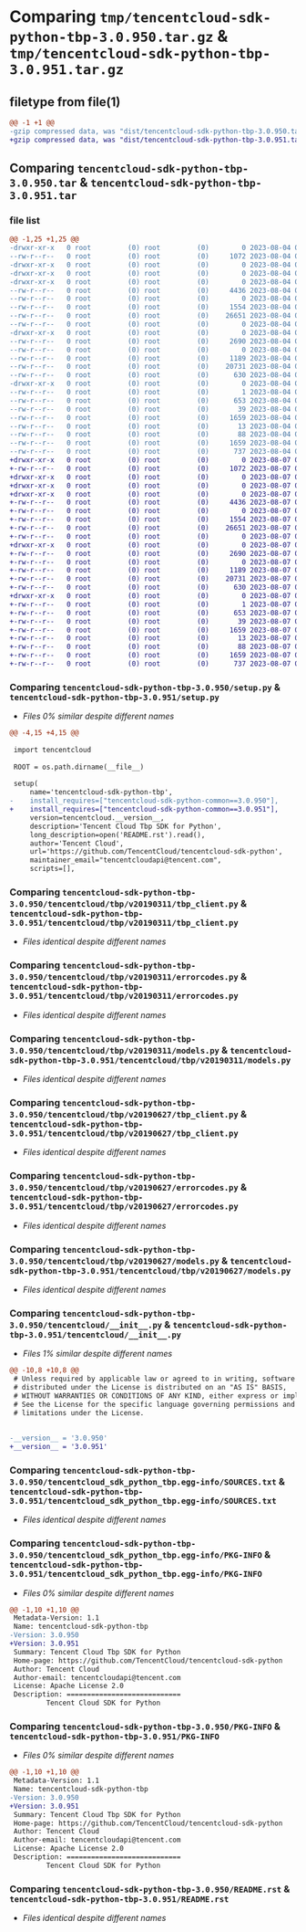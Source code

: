 # Comparing `tmp/tencentcloud-sdk-python-tbp-3.0.950.tar.gz` & `tmp/tencentcloud-sdk-python-tbp-3.0.951.tar.gz`

## filetype from file(1)

```diff
@@ -1 +1 @@
-gzip compressed data, was "dist/tencentcloud-sdk-python-tbp-3.0.950.tar", last modified: Fri Aug  4 00:34:42 2023, max compression
+gzip compressed data, was "dist/tencentcloud-sdk-python-tbp-3.0.951.tar", last modified: Mon Aug  7 00:34:25 2023, max compression
```

## Comparing `tencentcloud-sdk-python-tbp-3.0.950.tar` & `tencentcloud-sdk-python-tbp-3.0.951.tar`

### file list

```diff
@@ -1,25 +1,25 @@
-drwxr-xr-x   0 root         (0) root         (0)        0 2023-08-04 00:34:42.000000 tencentcloud-sdk-python-tbp-3.0.950/
--rw-r--r--   0 root         (0) root         (0)     1072 2023-08-04 00:34:42.000000 tencentcloud-sdk-python-tbp-3.0.950/setup.py
-drwxr-xr-x   0 root         (0) root         (0)        0 2023-08-04 00:34:42.000000 tencentcloud-sdk-python-tbp-3.0.950/tencentcloud/
-drwxr-xr-x   0 root         (0) root         (0)        0 2023-08-04 00:34:42.000000 tencentcloud-sdk-python-tbp-3.0.950/tencentcloud/tbp/
-drwxr-xr-x   0 root         (0) root         (0)        0 2023-08-04 00:34:42.000000 tencentcloud-sdk-python-tbp-3.0.950/tencentcloud/tbp/v20190311/
--rw-r--r--   0 root         (0) root         (0)     4436 2023-08-04 00:34:42.000000 tencentcloud-sdk-python-tbp-3.0.950/tencentcloud/tbp/v20190311/tbp_client.py
--rw-r--r--   0 root         (0) root         (0)        0 2023-08-04 00:34:42.000000 tencentcloud-sdk-python-tbp-3.0.950/tencentcloud/tbp/v20190311/__init__.py
--rw-r--r--   0 root         (0) root         (0)     1554 2023-08-04 00:34:42.000000 tencentcloud-sdk-python-tbp-3.0.950/tencentcloud/tbp/v20190311/errorcodes.py
--rw-r--r--   0 root         (0) root         (0)    26651 2023-08-04 00:34:42.000000 tencentcloud-sdk-python-tbp-3.0.950/tencentcloud/tbp/v20190311/models.py
--rw-r--r--   0 root         (0) root         (0)        0 2023-08-04 00:34:42.000000 tencentcloud-sdk-python-tbp-3.0.950/tencentcloud/tbp/__init__.py
-drwxr-xr-x   0 root         (0) root         (0)        0 2023-08-04 00:34:42.000000 tencentcloud-sdk-python-tbp-3.0.950/tencentcloud/tbp/v20190627/
--rw-r--r--   0 root         (0) root         (0)     2690 2023-08-04 00:34:42.000000 tencentcloud-sdk-python-tbp-3.0.950/tencentcloud/tbp/v20190627/tbp_client.py
--rw-r--r--   0 root         (0) root         (0)        0 2023-08-04 00:34:42.000000 tencentcloud-sdk-python-tbp-3.0.950/tencentcloud/tbp/v20190627/__init__.py
--rw-r--r--   0 root         (0) root         (0)     1189 2023-08-04 00:34:42.000000 tencentcloud-sdk-python-tbp-3.0.950/tencentcloud/tbp/v20190627/errorcodes.py
--rw-r--r--   0 root         (0) root         (0)    20731 2023-08-04 00:34:42.000000 tencentcloud-sdk-python-tbp-3.0.950/tencentcloud/tbp/v20190627/models.py
--rw-r--r--   0 root         (0) root         (0)      630 2023-08-04 00:34:42.000000 tencentcloud-sdk-python-tbp-3.0.950/tencentcloud/__init__.py
-drwxr-xr-x   0 root         (0) root         (0)        0 2023-08-04 00:34:42.000000 tencentcloud-sdk-python-tbp-3.0.950/tencentcloud_sdk_python_tbp.egg-info/
--rw-r--r--   0 root         (0) root         (0)        1 2023-08-04 00:34:42.000000 tencentcloud-sdk-python-tbp-3.0.950/tencentcloud_sdk_python_tbp.egg-info/dependency_links.txt
--rw-r--r--   0 root         (0) root         (0)      653 2023-08-04 00:34:42.000000 tencentcloud-sdk-python-tbp-3.0.950/tencentcloud_sdk_python_tbp.egg-info/SOURCES.txt
--rw-r--r--   0 root         (0) root         (0)       39 2023-08-04 00:34:42.000000 tencentcloud-sdk-python-tbp-3.0.950/tencentcloud_sdk_python_tbp.egg-info/requires.txt
--rw-r--r--   0 root         (0) root         (0)     1659 2023-08-04 00:34:42.000000 tencentcloud-sdk-python-tbp-3.0.950/tencentcloud_sdk_python_tbp.egg-info/PKG-INFO
--rw-r--r--   0 root         (0) root         (0)       13 2023-08-04 00:34:42.000000 tencentcloud-sdk-python-tbp-3.0.950/tencentcloud_sdk_python_tbp.egg-info/top_level.txt
--rw-r--r--   0 root         (0) root         (0)       88 2023-08-04 00:34:42.000000 tencentcloud-sdk-python-tbp-3.0.950/setup.cfg
--rw-r--r--   0 root         (0) root         (0)     1659 2023-08-04 00:34:42.000000 tencentcloud-sdk-python-tbp-3.0.950/PKG-INFO
--rw-r--r--   0 root         (0) root         (0)      737 2023-08-04 00:34:42.000000 tencentcloud-sdk-python-tbp-3.0.950/README.rst
+drwxr-xr-x   0 root         (0) root         (0)        0 2023-08-07 00:34:25.000000 tencentcloud-sdk-python-tbp-3.0.951/
+-rw-r--r--   0 root         (0) root         (0)     1072 2023-08-07 00:34:25.000000 tencentcloud-sdk-python-tbp-3.0.951/setup.py
+drwxr-xr-x   0 root         (0) root         (0)        0 2023-08-07 00:34:25.000000 tencentcloud-sdk-python-tbp-3.0.951/tencentcloud/
+drwxr-xr-x   0 root         (0) root         (0)        0 2023-08-07 00:34:25.000000 tencentcloud-sdk-python-tbp-3.0.951/tencentcloud/tbp/
+drwxr-xr-x   0 root         (0) root         (0)        0 2023-08-07 00:34:25.000000 tencentcloud-sdk-python-tbp-3.0.951/tencentcloud/tbp/v20190311/
+-rw-r--r--   0 root         (0) root         (0)     4436 2023-08-07 00:34:25.000000 tencentcloud-sdk-python-tbp-3.0.951/tencentcloud/tbp/v20190311/tbp_client.py
+-rw-r--r--   0 root         (0) root         (0)        0 2023-08-07 00:34:25.000000 tencentcloud-sdk-python-tbp-3.0.951/tencentcloud/tbp/v20190311/__init__.py
+-rw-r--r--   0 root         (0) root         (0)     1554 2023-08-07 00:34:25.000000 tencentcloud-sdk-python-tbp-3.0.951/tencentcloud/tbp/v20190311/errorcodes.py
+-rw-r--r--   0 root         (0) root         (0)    26651 2023-08-07 00:34:25.000000 tencentcloud-sdk-python-tbp-3.0.951/tencentcloud/tbp/v20190311/models.py
+-rw-r--r--   0 root         (0) root         (0)        0 2023-08-07 00:34:25.000000 tencentcloud-sdk-python-tbp-3.0.951/tencentcloud/tbp/__init__.py
+drwxr-xr-x   0 root         (0) root         (0)        0 2023-08-07 00:34:25.000000 tencentcloud-sdk-python-tbp-3.0.951/tencentcloud/tbp/v20190627/
+-rw-r--r--   0 root         (0) root         (0)     2690 2023-08-07 00:34:25.000000 tencentcloud-sdk-python-tbp-3.0.951/tencentcloud/tbp/v20190627/tbp_client.py
+-rw-r--r--   0 root         (0) root         (0)        0 2023-08-07 00:34:25.000000 tencentcloud-sdk-python-tbp-3.0.951/tencentcloud/tbp/v20190627/__init__.py
+-rw-r--r--   0 root         (0) root         (0)     1189 2023-08-07 00:34:25.000000 tencentcloud-sdk-python-tbp-3.0.951/tencentcloud/tbp/v20190627/errorcodes.py
+-rw-r--r--   0 root         (0) root         (0)    20731 2023-08-07 00:34:25.000000 tencentcloud-sdk-python-tbp-3.0.951/tencentcloud/tbp/v20190627/models.py
+-rw-r--r--   0 root         (0) root         (0)      630 2023-08-07 00:34:25.000000 tencentcloud-sdk-python-tbp-3.0.951/tencentcloud/__init__.py
+drwxr-xr-x   0 root         (0) root         (0)        0 2023-08-07 00:34:25.000000 tencentcloud-sdk-python-tbp-3.0.951/tencentcloud_sdk_python_tbp.egg-info/
+-rw-r--r--   0 root         (0) root         (0)        1 2023-08-07 00:34:25.000000 tencentcloud-sdk-python-tbp-3.0.951/tencentcloud_sdk_python_tbp.egg-info/dependency_links.txt
+-rw-r--r--   0 root         (0) root         (0)      653 2023-08-07 00:34:25.000000 tencentcloud-sdk-python-tbp-3.0.951/tencentcloud_sdk_python_tbp.egg-info/SOURCES.txt
+-rw-r--r--   0 root         (0) root         (0)       39 2023-08-07 00:34:25.000000 tencentcloud-sdk-python-tbp-3.0.951/tencentcloud_sdk_python_tbp.egg-info/requires.txt
+-rw-r--r--   0 root         (0) root         (0)     1659 2023-08-07 00:34:25.000000 tencentcloud-sdk-python-tbp-3.0.951/tencentcloud_sdk_python_tbp.egg-info/PKG-INFO
+-rw-r--r--   0 root         (0) root         (0)       13 2023-08-07 00:34:25.000000 tencentcloud-sdk-python-tbp-3.0.951/tencentcloud_sdk_python_tbp.egg-info/top_level.txt
+-rw-r--r--   0 root         (0) root         (0)       88 2023-08-07 00:34:25.000000 tencentcloud-sdk-python-tbp-3.0.951/setup.cfg
+-rw-r--r--   0 root         (0) root         (0)     1659 2023-08-07 00:34:25.000000 tencentcloud-sdk-python-tbp-3.0.951/PKG-INFO
+-rw-r--r--   0 root         (0) root         (0)      737 2023-08-07 00:34:25.000000 tencentcloud-sdk-python-tbp-3.0.951/README.rst
```

### Comparing `tencentcloud-sdk-python-tbp-3.0.950/setup.py` & `tencentcloud-sdk-python-tbp-3.0.951/setup.py`

 * *Files 0% similar despite different names*

```diff
@@ -4,15 +4,15 @@
 
 import tencentcloud
 
 ROOT = os.path.dirname(__file__)
 
 setup(
     name='tencentcloud-sdk-python-tbp',
-    install_requires=["tencentcloud-sdk-python-common==3.0.950"],
+    install_requires=["tencentcloud-sdk-python-common==3.0.951"],
     version=tencentcloud.__version__,
     description='Tencent Cloud Tbp SDK for Python',
     long_description=open('README.rst').read(),
     author='Tencent Cloud',
     url='https://github.com/TencentCloud/tencentcloud-sdk-python',
     maintainer_email="tencentcloudapi@tencent.com",
     scripts=[],
```

### Comparing `tencentcloud-sdk-python-tbp-3.0.950/tencentcloud/tbp/v20190311/tbp_client.py` & `tencentcloud-sdk-python-tbp-3.0.951/tencentcloud/tbp/v20190311/tbp_client.py`

 * *Files identical despite different names*

### Comparing `tencentcloud-sdk-python-tbp-3.0.950/tencentcloud/tbp/v20190311/errorcodes.py` & `tencentcloud-sdk-python-tbp-3.0.951/tencentcloud/tbp/v20190311/errorcodes.py`

 * *Files identical despite different names*

### Comparing `tencentcloud-sdk-python-tbp-3.0.950/tencentcloud/tbp/v20190311/models.py` & `tencentcloud-sdk-python-tbp-3.0.951/tencentcloud/tbp/v20190311/models.py`

 * *Files identical despite different names*

### Comparing `tencentcloud-sdk-python-tbp-3.0.950/tencentcloud/tbp/v20190627/tbp_client.py` & `tencentcloud-sdk-python-tbp-3.0.951/tencentcloud/tbp/v20190627/tbp_client.py`

 * *Files identical despite different names*

### Comparing `tencentcloud-sdk-python-tbp-3.0.950/tencentcloud/tbp/v20190627/errorcodes.py` & `tencentcloud-sdk-python-tbp-3.0.951/tencentcloud/tbp/v20190627/errorcodes.py`

 * *Files identical despite different names*

### Comparing `tencentcloud-sdk-python-tbp-3.0.950/tencentcloud/tbp/v20190627/models.py` & `tencentcloud-sdk-python-tbp-3.0.951/tencentcloud/tbp/v20190627/models.py`

 * *Files identical despite different names*

### Comparing `tencentcloud-sdk-python-tbp-3.0.950/tencentcloud/__init__.py` & `tencentcloud-sdk-python-tbp-3.0.951/tencentcloud/__init__.py`

 * *Files 1% similar despite different names*

```diff
@@ -10,8 +10,8 @@
 # Unless required by applicable law or agreed to in writing, software
 # distributed under the License is distributed on an "AS IS" BASIS,
 # WITHOUT WARRANTIES OR CONDITIONS OF ANY KIND, either express or implied.
 # See the License for the specific language governing permissions and
 # limitations under the License.
 
 
-__version__ = '3.0.950'
+__version__ = '3.0.951'
```

### Comparing `tencentcloud-sdk-python-tbp-3.0.950/tencentcloud_sdk_python_tbp.egg-info/SOURCES.txt` & `tencentcloud-sdk-python-tbp-3.0.951/tencentcloud_sdk_python_tbp.egg-info/SOURCES.txt`

 * *Files identical despite different names*

### Comparing `tencentcloud-sdk-python-tbp-3.0.950/tencentcloud_sdk_python_tbp.egg-info/PKG-INFO` & `tencentcloud-sdk-python-tbp-3.0.951/tencentcloud_sdk_python_tbp.egg-info/PKG-INFO`

 * *Files 0% similar despite different names*

```diff
@@ -1,10 +1,10 @@
 Metadata-Version: 1.1
 Name: tencentcloud-sdk-python-tbp
-Version: 3.0.950
+Version: 3.0.951
 Summary: Tencent Cloud Tbp SDK for Python
 Home-page: https://github.com/TencentCloud/tencentcloud-sdk-python
 Author: Tencent Cloud
 Author-email: tencentcloudapi@tencent.com
 License: Apache License 2.0
 Description: ============================
         Tencent Cloud SDK for Python
```

### Comparing `tencentcloud-sdk-python-tbp-3.0.950/PKG-INFO` & `tencentcloud-sdk-python-tbp-3.0.951/PKG-INFO`

 * *Files 0% similar despite different names*

```diff
@@ -1,10 +1,10 @@
 Metadata-Version: 1.1
 Name: tencentcloud-sdk-python-tbp
-Version: 3.0.950
+Version: 3.0.951
 Summary: Tencent Cloud Tbp SDK for Python
 Home-page: https://github.com/TencentCloud/tencentcloud-sdk-python
 Author: Tencent Cloud
 Author-email: tencentcloudapi@tencent.com
 License: Apache License 2.0
 Description: ============================
         Tencent Cloud SDK for Python
```

### Comparing `tencentcloud-sdk-python-tbp-3.0.950/README.rst` & `tencentcloud-sdk-python-tbp-3.0.951/README.rst`

 * *Files identical despite different names*

